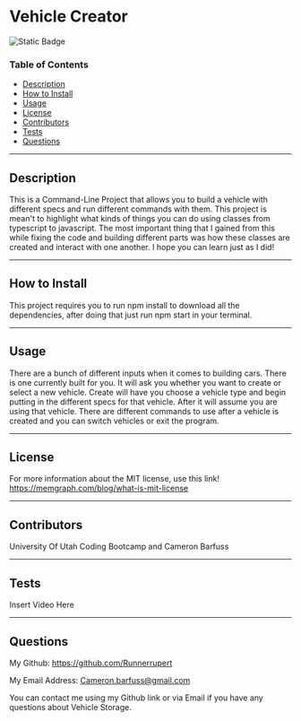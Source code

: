 # Vehicle Creator

![Static Badge](https://img.shields.io/badge/MIT%20License-blue)

### Table of Contents
- [Description](#description)
- [How to Install](#how-to-install)
- [Usage](#usage)
- [License](#license)
- [Contributors](#contributors)
- [Tests](#tests)
- [Questions](#questions)

---

## Description

This is a Command-Line Project that allows you to build a vehicle with different specs and run different commands with them. This project is mean't to highlight what kinds of things you can do using classes from typescript to javascript. The most important thing that I gained from this while fixing the code and building different parts was how these classes are created and interact with one another. I hope you can learn just as I did! 

---

## How to Install

This project requires you to run npm install to download all the dependencies, after doing that just run npm start in your terminal.

---

## Usage

There are a bunch of different inputs when it comes to building cars. There is one currently built for you. It will ask you whether you want to create or select a new vehicle. Create will have you choose a vehicle type and begin putting in the different specs for that vehicle. After it will assume you are using that vehicle. There are different commands to use after a vehicle is created and you can switch vehicles or exit the program. 

---

## License

For more information about the MIT license, use this link!
 https://memgraph.com/blog/what-is-mit-license

---

## Contributors

University Of Utah Coding Bootcamp and Cameron Barfuss

---

## Tests

Insert Video Here

---

## Questions

My Github: https://github.com/Runnerrupert

My Email Address: Cameron.barfuss@gmail.com

You can contact me using my Github link or via Email if you have any questions about Vehicle Storage.